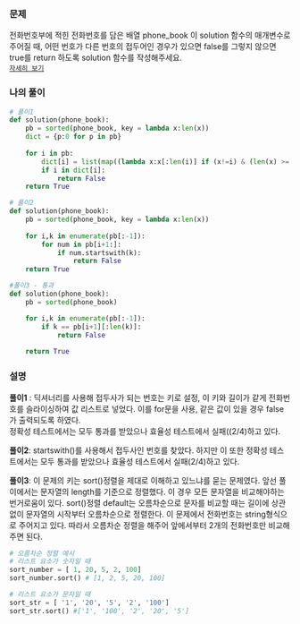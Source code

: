 ### 문제
전화번호부에 적힌 전화번호를 담은 배열 phone_book 이 solution 함수의 매개변수로 주어질 때, 어떤 번호가 다른 번호의 접두어인 경우가 있으면 false를 그렇지 않으면 true를 return 하도록 solution 함수를 작성해주세요.  
[`자세히 보기`](https://programmers.co.kr/learn/courses/30/lessons/42577)

### 나의 풀이
```python
# 풀이1
def solution(phone_book):
    pb = sorted(phone_book, key = lambda x:len(x))
    dict = {p:0 for p in pb}
    
    for i in pb:
        dict[i] = list(map((lambda x:x[:len(i)] if (x!=i) & (len(x) >= len(i)) else -1), pb))
        if i in dict[i]:
            return False
    return True
```
```python
# 풀이2
def solution(phone_book):
    pb = sorted(phone_book, key = lambda x:len(x))
    
    for i,k in enumerate(pb[:-1]):
        for num in pb[i+1:]:
            if num.startswith(k):
                return False
    return True
```
```python
#풀이3 - 통과
def solution(phone_book):
    pb = sorted(phone_book)

    for i,k in enumerate(pb[:-1]):
        if k == pb[i+1][:len(k)]:
            return False
            
    return True
```

### 설명
**풀이1** : 딕셔너리를 사용해 접두사가 되는 번호는 키로 설정, 이 키와 길이가 같게 전화번호를 슬라이싱하여 값 리스트로 넣었다. 이를 for문을 사용, 같은 값이 있을 경우 false가 출력되도록 하였다.  
정확성 테스트에서는 모두 통과를 받았으나 효율성 테스트에서 실패((2/4)하고 있다.  

**풀이2**: startswith()를 사용해서 접두사인 번호를 찾았다. 하지만 이 또한 정확성 테스트에서는 모두 통과를 받았으나 효율성 테스트에서 실패(2/4)하고 있다.  

**풀이3**: 이 문제의 키는 sort()정렬을 제대로 이해하고 있느냐를 묻는 문제였다. 앞선 풀이에서는 문자열의 length를 기준으로 정렬했다. 이 경우 모든 문자열을 비교해야하는 번거로움이 있다. sort()정렬 default는 오름차순으로 문자를 비교할 때는 길이에 상관없이 문자열의 시작부터 오름차순으로 정렬한다.
이 문제에서 전화번호는 string형식으로 주어지고 있다. 따라서 오름차순 정렬을 해주어 앞에서부터 2개의 전화번호만 비교해주면 된다.
```python
# 오름차순 정렬 예시
# 리스트 요소가 숫자일 때
sort_number = [ 1, 20, 5, 2, 100]
sort_number.sort() # [1, 2, 5, 20, 100]

# 리스트 요소가 문자일 때
sort_str = [ '1', '20', '5', '2', '100']
sort_str.sort() #['1', '100', '2', '20', '5']
```


 
